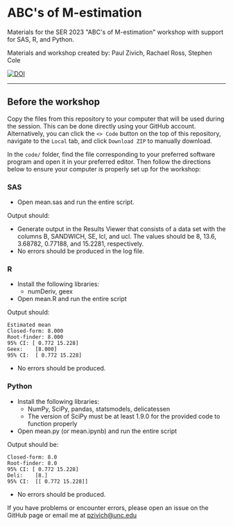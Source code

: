# ABC's of M-estimation

Materials for the SER 2023 "ABC's of M-estimation" workshop with support for SAS, R, and Python.

Materials and workshop created by: Paul Zivich, Rachael Ross, Stephen Cole

[![DOI](https://zenodo.org/badge/618596455.svg)](https://zenodo.org/badge/latestdoi/618596455)

-----------

## Before the workshop

Copy the files from this repository to your computer that will be used during the session. This can be done directly
using your GitHub account. Alternatively, you can click the `<> Code` button on the top of this repository, navigate to
the `Local` tab, and click `Download ZIP` to manually download.

In the `code/` folder, find the file corresponding to your preferred software program and open it in your preferred
editor. Then follow the directions below to ensure your computer is properly set up for the workshop:

### SAS
- Open mean.sas and run the entire script.

Output should:
- Generate output in the Results Viewer that consists of a data set with the columns B, SANDWICH, SE, lcl, and ucl.
The values should be 8, 13.6, 3.68782, 0.77188, and 15.2281, respectively.
- No errors should be produced in the log file.

### R
- Install the following libraries:
    - numDeriv, geex
- Open mean.R and run the entire script

Output should:

```
Estimated mean
Closed-form: 8.000
Root-finder: 8.000
95% CI: [ 0.772 15.228]
Geex:    [8.000]
95% CI:  [ 0.772 15.228]
```

- No errors should be produced.

### Python
- Install the following libraries:
    - NumPy, SciPy, pandas, statsmodels, delicatessen
    - The version of SciPy must be at least 1.9.0 for the provided code to function properly
- Open mean.py (or mean.ipynb) and run the entire script

Output should be:

```
Closed-form: 8.0
Root-finder: 8.0
95% CI: [ 0.772 15.228]
Deli:    [8.]
95% CI:  [[ 0.772 15.228]]
```

- No errors should be produced.

If you have problems or encounter errors, please open an issue on the GitHub page or email me at pzivich@unc.edu
